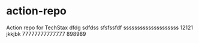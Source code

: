 # action-repo
Action repo for TechStax
dfdg
sdfdss
sfsfssfdf
ssssssssssssssssssss
12121
jkkjbk
77777777777777
898989
